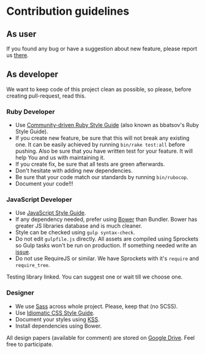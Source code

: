 # Contribution guidelines

## As user

If you found any bug or have a suggestion about new feature, please
report us [there][issues].

## As developer

We want to keep code of this project clean as possible, so please, before
creating pull-request, read this.

### Ruby Developer

- Use [Community-driven Ruby Style Guide][bbatsov] (also known as bbatsov's Ruby
  Style Guide).
- If you create new feature, be sure that this will not break any existing one.
  It can be easily achieved by running `bin/rake test:all` before pushing. Also
  be sure that you have written test for your feature. It will help You and us
  with maintaining it.
- If you create fix, be sure that all tests are green afterwards.
- Don't hesitate with adding new dependencies.
- Be sure that your code match our standards by running `bin/rubocop`.
- Document your code!!!

### JavaScript Developer

- Use [JavaScript Style Guide][airbnb].
- If any dependency needed, prefer using [Bower][bower] than Bundler. Bower has
  greater JS libraries database and is much cleaner.
- Style can be checked using `gulp syntax-check`.
- Do not edit `gulpfile.js` directly. All assets are compiled using Sprockets
  so Gulp tasks won't be run on production. If something needed write an
  [issue][issues].
- Do not use RequireJS or similar. We have Sprockets with it's `require`
  and `require_tree`.

Testing library linked. You can suggest one or wait till we choose one.

### Designer

- We use [Sass][sass] across whole project. Please, keep that (no SCSS).
- Use [Idiomatic CSS Style Guide][idiomatic].
- Document your styles using [KSS][kss].
- Install dependencies using Bower.

All design papers (available for comment) are stored on [Google Drive][gdrive].
Feel free to participate.

[airbnb]: https://github.com/airbnb/javascript "Airbnb JavaScript Style Guide"
[bbatsov]: https://github.com/bbatsov/ruby-style-guide "A community-driven Ruby coding style guide"
[bower]: http://bower.io/
[idiomatic]: https://github.com/necolas/idiomatic-css "Idiomatic CSS"
[issues]: https://github.com/hauleth/orodruin/issues/new "Report issue"
[kss]: http://warpspire.com/kss/ "Knyle Style Sheets"
[sass]: http://sass-lang.com/ "Syntactically Awesome Style Sheets"
[gdrive]: https://drive.google.com/folderview?id=0B0qkbxb2OVObVzJWdXlKUTZuZms&usp=sharing "Design files"
